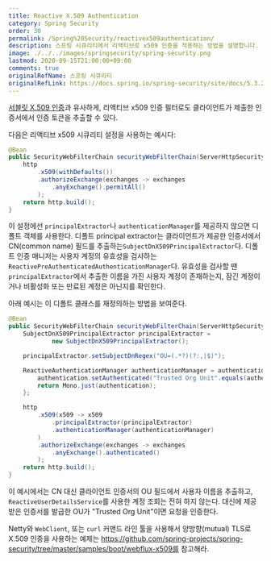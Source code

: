 ```yaml
---
title: Reactive X.509 Authentication
category: Spring Security
order: 30
permalink: /Spring%20Security/reactivex509authentication/
description: 스프링 시큐리티에서 리액티브로 x509 인증을 적용하는 방법을 설명합니다. 공식 문서에 있는 "Reactive X.509 Authentication" 챕터를 한글로 번역한 문서입니다.
image: ./../../images/springsecurity/spring-security.png
lastmod: 2020-09-15T21:00:00+09:00
comments: true
originalRefName: 스프링 시큐리티
originalRefLink: https://docs.spring.io/spring-security/site/docs/5.3.2.RELEASE/reference/html5/#reactive-x509
---
```


[서블릿 X.509 인증](../authentication#1018-x509-authentication)과 유사하게, 리액티브 x509 인증 필터로도 클라이언트가 제출한 인증서에서 인증 토큰을 추출할 수 있다.

다음은 리액티브 x509 시큐리티 설정을 사용하는 예시다:

```java
@Bean
public SecurityWebFilterChain securityWebFilterChain(ServerHttpSecurity http) {
    http
        .x509(withDefaults())
        .authorizeExchange(exchanges -> exchanges
            .anyExchange().permitAll()
        );
    return http.build();
}
```

이 설정에선 `principalExtractor`나 `authenticationManager`를 제공하지 않으면 디폴트 객체를 사용한다. 디폴트 principal extractor는 클라이언트가 제공한 인증서에서 CN(common name) 필드를 추출하는`SubjectDnX509PrincipalExtractor`다. 디폴트 인증 매니저는 사용자 계정의 유효성을 검사하는 `ReactivePreAuthenticatedAuthenticationManager`다. 유효성을 검사할 땐 `principalExtractor`에서 추출한 이름을 가진 사용자 계정이 존재하는지, 잠긴 계정이거나 비활성화 또는 만료된 계정은 아닌지를 확인한다.

아래 예시는 이 디폴트 클래스를 재정의하는 방법을 보여준다.

```java
@Bean
public SecurityWebFilterChain securityWebFilterChain(ServerHttpSecurity http) {
    SubjectDnX509PrincipalExtractor principalExtractor =
            new SubjectDnX509PrincipalExtractor();

    principalExtractor.setSubjectDnRegex("OU=(.*?)(?:,|$)");

    ReactiveAuthenticationManager authenticationManager = authentication -> {
        authentication.setAuthenticated("Trusted Org Unit".equals(authentication.getName()));
        return Mono.just(authentication);
    };

    http
        .x509(x509 -> x509
            .principalExtractor(principalExtractor)
            .authenticationManager(authenticationManager)
        )
        .authorizeExchange(exchanges -> exchanges
            .anyExchange().authenticated()
        );
    return http.build();
}
```

이 예시에서는 CN 대신 클라이언트 인증서의 OU 필드에서 사용자 이름을 추출하고, `ReactiveUserDetailsService`를 사용한 계정 조회는 전혀 하지 않는다. 대신에 제공받은 인증서를 발급한 OU가 "Trusted Org Unit"이면 요청을 인증한다.

Netty와 `WebClient`, 또는 `curl` 커맨드 라인 툴을 사용해서 양방향(mutual) TLS로 X.509 인증을 사용하는 예제는 https://github.com/spring-projects/spring-security/tree/master/samples/boot/webflux-x509를 참고해라.